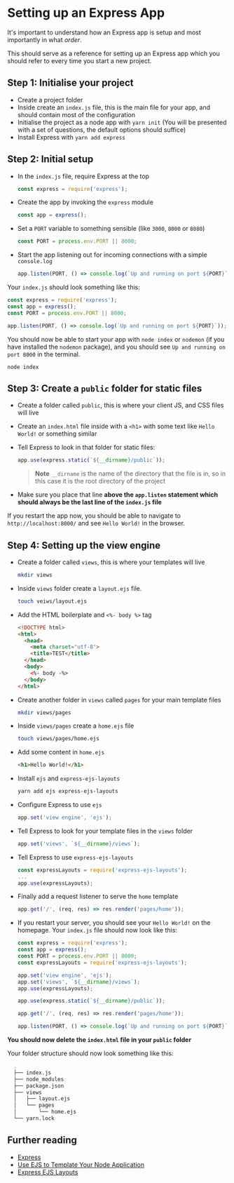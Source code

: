 # Setting up an Express App

It's important to understand how an Express app is setup and most importantly in what _order_.

This should serve as a reference for setting up an Express app which you should refer to every time you start a new project.

## Step 1: Initialise your project

* Create a project folder
* Inside create an `index.js` file, this is the main file for your app, and should contain most of the configuration
* Initialise the project as a node app with `yarn init` \(You will be presented with a set of questions, the default options should suffice\)
* Install Express with `yarn add express`

## Step 2: Initial setup

* In the `index.js` file, require Express at the top
  ```js
  const express = require('express');
  ```
* Create the app by invoking the `express` module
  ```js
  const app = express();
  ```
* Set a `PORT` variable to something sensible \(like `3000`, `8000` or `8080`\)
  ```js
  const PORT = process.env.PORT || 8000;
  ```
* Start the app listening out for incoming connections with a simple `console.log`
  ```js
  app.listen(PORT, () => console.log(`Up and running on port ${PORT}`));
  ```

Your `index.js` should look something like this:

```js
const express = require('express');
const app = express();
const PORT = process.env.PORT || 8000;

app.listen(PORT, () => console.log(`Up and running on port ${PORT}`));
```

You should now be able to start your app with `node index` or `nodemon` \(if you have installed the `nodemon` package\), and you should see `Up and running on port 8000` in the terminal.

```
node index
```

## Step 3: Create a `public` folder for static files

* Create a folder called `public`, this is where your client JS, and CSS files will live
* Create an `index.html` file inside with a `<h1>` with some text like `Hello World!` or something similar
* Tell Express to look in that folder for static files:

  ```js
  app.use(express.static(`${__dirname}/public`));
  ```

  > **Note** `__dirname` is the name of the directory that the file is in, so in this case it is the root directory of the project

* Make sure you place that line **above the **`app.listen`** statement which should always be the last line of the **`index.js`** file**

If you restart the app now, you should be able to navigate to `http://localhost:8000/` and see `Hello World!` in the browser.

## Step 4: Setting up the view engine

* Create a folder called `views`, this is where your templates will live
  ```sh
  mkdir views
  ```
* Inside `views` folder create a `layout.ejs` file.
  ```sh
  touch veiws/layout.ejs
  ```
* Add the HTML boilerplate and `<%- body %>` tag
  ```html
  <!DOCTYPE html>
  <html>
    <head>
      <meta charset="utf-8">
      <title>TEST</title>
    </head>
    <body>
      <%- body -%>
    </body>
  </html>
  ```
* Create another folder in `views` called `pages` for your main template files
  ```sh
  mkdir views/pages
  ```
* Inside `views/pages` create a `home.ejs` file
  ```sh
  touch views/pages/home.ejs
  ```
* Add some content in `home.ejs`
  ```html
  <h1>Hello World!</h1>
  ```
* Install `ejs` and `express-ejs-layouts`
  ```sh
  yarn add ejs express-ejs-layouts
  ```
* Configure Express to use `ejs`
  ```js
  app.set('view engine', 'ejs');
  ```
* Tell Express to look for your template files in the `views` folder
  ```js
  app.set('views', `${__dirname}/views`);
  ```
* Tell Express to use `express-ejs-layouts`
  ```js
  const expressLayouts = require('express-ejs-layouts');
  ...
  app.use(expressLayouts);
  ```
* Finally add a request listener to serve the `home` template
  ```js
  app.get('/', (req, res) => res.render('pages/home'));
  ```
* If you restart your server, you should see your `Hello World!` on the homepage. Your `index.js` file should now look like this:

  ```js
  const express = require('express');
  const app = express();
  const PORT = process.env.PORT || 8000;
  const expressLayouts = require('express-ejs-layouts');

  app.set('view engine', 'ejs');
  app.set('views', `${__dirname}/views`);
  app.use(expressLayouts);

  app.use(express.static(`${__dirname}/public`));

  app.get('/', (req, res) => res.render('pages/home'));

  app.listen(PORT, () => console.log(`Up and running on port ${PORT}`));
  ```

**You should now delete the **`index.html`** file in your **`public`** folder**

Your folder structure should now look something like this:

```sh
  .
  ├── index.js
  ├── node_modules
  ├── package.json
  ├── views
  │   ├── layout.ejs
  │   └── pages
  │       └── home.ejs
  └── yarn.lock
```

## Further reading

* [Express](https://expressjs.com/)
* [Use EJS to Template Your Node Application](https://scotch.io/tutorials/use-ejs-to-template-your-node-application)
* [Express EJS Layouts](https://github.com/Soarez/express-ejs-layouts)



